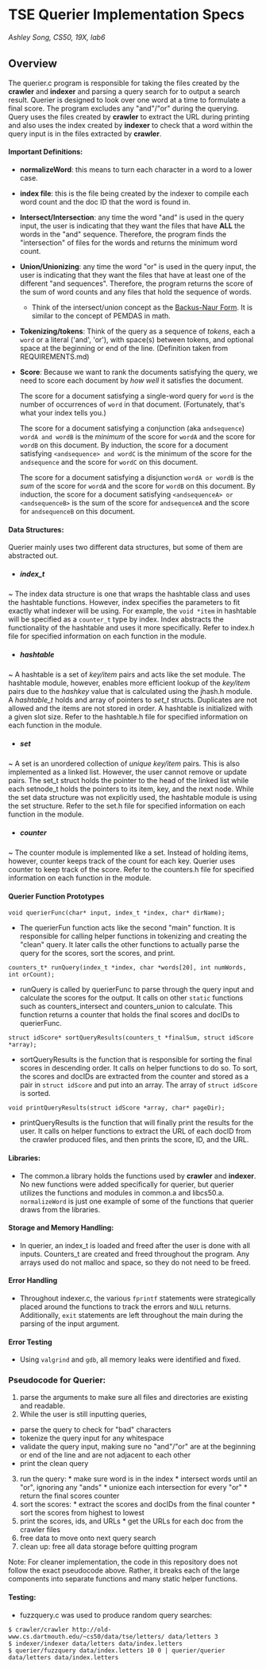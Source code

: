 # TSE Querier Implementation Specs
###### Ashley Song, CS50, 19X, lab6

## Overview

The querier.c program is responsible for taking the files created by the **crawler** and **indexer** and parsing a query search for to output a search result. Querier is designed to look over one word at a time to formulate a final score. The program excludes any "and"/"or" during the querying. Query uses the files created by **crawler** to extract the URL during printing and also uses the index created by **indexer** to check that a word within the query input is in the files extracted by **crawler**.

#### Important Definitions:
* **normalizeWord**: this means to turn each character in a word to a lower case.
* **index file**: this is the file being created by the indexer to compile each word count and the doc ID that the word is found in.
* **Intersect/Intersection**: any time the word "and" is used in the query input, the user is indicating that they want the files that have **ALL** the words in the "and" sequence. Therefore, the program finds the "intersection" of files for the words and returns the minimum word count.
* **Union/Unionizing**: any time the word "or" is used in the query input, the user is indicating that they want the files that have at least one of the different "and sequences". Therefore, the program returns the score of the sum of word counts and any files that hold the sequence of words.

  * Think of the intersect/union concept as the [Backus-Naur Form](https://en.wikipedia.org/wiki/Backus–Naur_Form). It is similar to the concept of PEMDAS in math.

* **Tokenizing/tokens**: Think of the query as a sequence of *tokens*, each a `word` or a literal ('and', 'or'), with space(s) between tokens, and optional space at the beginning or end of the line. (Definition taken from REQUIREMENTS.md)

* **Score**:
    Because we want to rank the documents satisfying the query, we need to score each document by *how well* it satisfies the document.

    The score for a document satisfying a single-word query for `word` is the number of occurrences of `word` in that document.
    (Fortunately, that's what your index tells you.)

    The score for a document satisfying a conjunction (aka `andsequence`) `wordA and wordB` is the *minimum* of the score for `wordA` and the score for `wordB` on this document.
    By induction, the score for a document satisfying `<andsequence> and wordC` is the minimum of the score for the `andsequence` and the score for `wordC` on this document.

    The score for a document satisfying a disjunction `wordA or wordB` is the *sum* of the score for `wordA` and the score for `wordB` on this document.
    By induction, the score for a document satisfying `<andsequenceA> or <andsequenceB>` is the sum of the score for `andsequenceA` and the score for `andsequenceB` on this document.


#### Data Structures:
Querier mainly uses two different data structures, but some of them are abstracted out.

* ##### index_t
~ The index data structure is one that wraps the hashtable class and uses the hashtable functions. However, index specifies the parameters to fit exactly what indexer will be using. For example, the `void *item` in hashtable will be specified as a  `counter_t` type by index. Index abstracts the functionality of the hashtable and uses it more specifically. Refer to index.h file for specified information on each function in the module.

* ##### hashtable
~ A hashtable is a set of _key/item_ pairs and acts like the set module. The hashtable module, however, enables more efficient lookup of the _key/item_ pairs due to the _hashkey_ value that is calculated using the jhash.h module. A _hashtable_t_ holds and array of pointers to _set_t_ structs. Duplicates are not allowed and the items are not stored in order. A hashtable is initialized with a given slot size. Refer to the hashtable.h file for specified information on each function in the module.

* ##### set
~ A set is an unordered collection of *unique* _key/item_ pairs. This is also implemented as a linked list. However, the user cannot remove or update pairs. The set_t struct holds the pointer to the head of the linked list while each setnode_t holds the pointers to its item, key, and the next node. While the set data structure was not explicitly used, the hashtable module is using the set structure. Refer to the set.h file for specified information on each function in the module.

* ##### counter
~ The counter module is implemented like a set. Instead of holding items, however, counter keeps track of the count for each key. Querier uses counter to keep track of the score. Refer to the counters.h file for specified information on each function in the module.


#### Querier Function Prototypes
```
void querierFunc(char* input, index_t *index, char* dirName);
```
* The querierFun function acts like the second "main" function. It is responsible for calling helper functions in tokenizing and creating the "clean" query. It later calls the other functions to actually parse the query for the scores, sort the scores, and print.

```
counters_t* runQuery(index_t *index, char *words[20], int numWords, int orCount);
```
* runQuery is called by querierFunc to parse through the query input and calculate the scores for the output. It calls on other `static` functions such as counters_intersect and counters_union to calculate. This function returns a counter that holds the final scores and docIDs to querierFunc.

```
struct idScore* sortQueryResults(counters_t *finalSum, struct idScore *array);
```
* sortQueryResults is the function that is responsible for sorting the final scores in descending order. It calls on helper functions to do so. To sort, the scores and docIDs are extracted from the counter and stored as a pair in `struct idScore` and put into an array. The array of `struct idScore` is sorted.

```
void printQueryResults(struct idScore *array, char* pageDir);
```
* printQueryResults is the function that will finally print the results for the user. It calls on helper functions to extract the URL of each docID from the crawler produced files, and then prints the score, ID, and the URL.


#### Libraries:
* The common.a library holds the functions used by **crawler** and **indexer**. No new functions were added specifically for querier, but querier utilizes the functions and modules in common.a and libcs50.a. `normalizeWord` is just one example of some of the functions that querier draws from the libraries.



#### Storage and Memory Handling:
* In querier, an index_t is loaded and freed after the user is done with all inputs. Counters_t are created and freed throughout the program. Any arrays used do not malloc and space, so they do not need to be freed.

#### Error Handling
* Throughout indexer.c, the various `fprintf` statements were strategically placed around the functions to track the errors and `NULL` returns. Additionally, `exit` statements are left throughout the main during the parsing of the input argument.

#### Error Testing
* Using `valgrind` and `gdb`, all memory leaks were identified and fixed.


### Pseudocode for Querier:
1. parse the arguments to make sure all files and directories are existing and readable.
2. While the user is still inputting queries,
  * parse the query to check for "bad" characters
  * tokenize the query input for any whitespace
  * validate the query input, making sure no "and"/"or" are at the beginning or end of the line and are not adjacent to each other
  * print the clean query
  3. run the query:
    * make sure word is in the index
    * intersect words until an "or", ignoring any "ands"
    * unionize each intersection for every "or"
    * return the final scores counter
  4. sort the scores:
    * extract the scores and docIDs from the final counter
    * sort the scores from highest to lowest
  5. print the scores, ids, and URLs
    * get the URLs for each doc from the crawler files
  6. free data to move onto next query search
7. clean up: free all data storage before quitting program



Note: For cleaner implementation, the code in this repository does not follow the exact pseudocode above. Rather, it breaks each of the large components into separate functions and many static helper functions.



#### Testing:
* fuzzquery.c was used to produce random query searches:

```
$ crawler/crawler http://old-www.cs.dartmouth.edu/~cs50/data/tse/letters/ data/letters 3
$ indexer/indexer data/letters data/index.letters
$ querier/fuzzquery data/index.letters 10 0 | querier/querier data/letters data/index.letters
```
